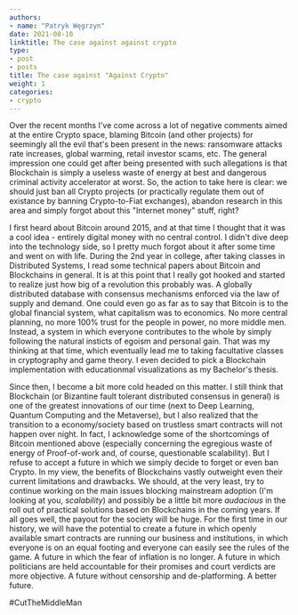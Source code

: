 ```yaml
---
authors:
- name: "Patryk Węgrzyn"
date: 2021-08-10
linktitle: The case against against crypto
type:
- post 
- posts
title: The case against "Against Crypto"
weight: 1
categories:
- crypto
---
```


Over the recent months I've come across a lot of negative comments aimed at the entire Crypto space, blaming Bitcoin (and other projects) for seemingly all the evil that's been present in the news: ransomware attacks rate increases, global warming, retail investor scams, etc. The general impression one could get after being presented with such allegations is that Blockchain is simply a useless waste of energy at best and dangerous criminal activity accelerator at worst. So, the action to take here is clear: we should just ban all Crypto projects (or practically regulate them out of existance by banning Crypto-to-Fiat exchanges), abandon research in this area and simply forgot about this "Internet money" stuff, right?

I first heard about Bitcoin around 2015, and at that time I thought that it was a cool idea - entirely digital money with no central control. I didn't dive deep into the technology side, so I pretty much forgot about it after some time and went on with life. During the 2nd year in college, after taking classes in Distributed Systems, I read some technical papers about Bitcoin and Blockchains in general. It is at this point that I really got hooked and started to realize just how big of a revolution this probably was. A globally distributed database with consensus mechanisms enforced via the law of supply and demand. One could even go as far as to say that Bitcoin is to the global financial system, what capitalism was to economics. No more central planning, no more 100% trust for the people in power, no more middle men. Instead, a system in which everyone contributes to the whole by simply following the natural insticts of egoism and personal gain. That was my thinking at that time, which eventually lead me to taking facultative classes in cryptography and game theory. I even decided to pick a Blockchain implementation with educationmal visualizations as my Bachelor's thesis.

Since then, I become a bit more cold headed on this matter. I still think that Blockchain (or Bizantine fault tolerant distributed consensus in general) is one of the greatest innovations of our time (next to Deep Learning, Quantum Computing and the Metaverse), but I also realized that the transition to a economy/society based on trustless smart contracts will not happen over night. In fact, I acknowledge some of the shortcomings of Bitcoin mentioned above (especially concerning the egregious waste of energy of Proof-of-work and, of course, questionable scalability). But I refuse to accept a future in which we simply decide to forget or even ban Crypto. In my view, the benefits of Blockchains vastly outweight even their current limitations and drawbacks. We should, at the very least, try to continue working on the main issues blocking mainstream adoption (I'm looking at you, *scalability*) and possibly be a little bit more *audacious* in the roll out of practical solutions based on Blockchains in the coming years. If all goes well, the payout for the society will be huge. For the first time in our history, we will have the potential to create a future in which openly available smart contracts are running our business and institutions, in which everyone is on an equal footing and everyone can easily see the rules of the game. A future in which the fear of inflation is no longer. A future in which politicians are held accountable for their promises and court verdicts are more objective. A future without censorship and de-platforming. A better future.

#CutTheMiddleMan